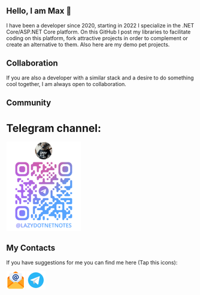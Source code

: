 ## Hello, I am Max 👋

I have been a developer since 2020, starting in 2022 I specialize in the .NET Core/ASP.NET Core platform. 
On this GitHub I post my libraries to facilitate coding on this platform, fork attractive projects in order to complement or create an alternative to them. Also here are my demo pet projects. 

## Collaboration

If you are also a developer with a similar stack and a desire to do something cool together, I am always open to collaboration.

## Community
# Telegram channel:
<a align="center" width="100%" href="https://t.me/LazyDotNetNotes"> 
    <img alt="qr-code-telegram-channel.png" height="240px" src="Images/qr-code-telegram-channel.png" width="200px"/>
</a>

## My Contacts
If you have suggestions for me you can find me here (Tap this icons):
<div>
    <a align="center" width="100%>
        <a href="d1qm0nd@internet.ru">
            <img alt="logo-mail.png" href="d1qm0nd@internet.ru" height="50px" src="Images/logo-mail.png" width="50px"/> 
        </a>
        <a href="https://t.me/D1qmOnd">
            <img alt="logo-telegram.png" href="https://t.me/D1qmOnd" height="50px" src="Images/logo-telegram.png" width="50px"/>
        </a>
    </a>
</div>


